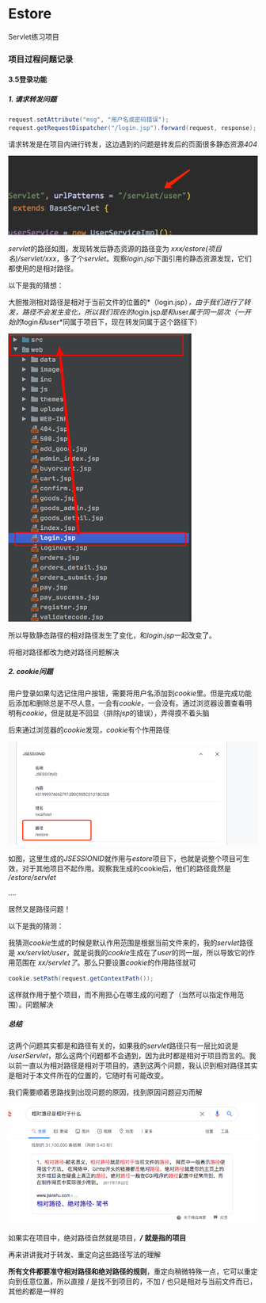 # Estore
Servlet练习项目
### 项目过程问题记录
#### 3.5登录功能
##### *1.* 请求转发问题

```java
request.setAttribute("msg", "用户名或密码错误");
request.getRequestDispatcher("/login.jsp").forward(request, response);    
```

请求转发是在项目内进行转发，这边遇到的问题是转发后的页面很多静态资源*404*

![image-20201126160904816](assets/image-20201126160904816.png)

*servlet*的路径如图，发现转发后静态资源的路径变为 *xxx/estore(项目名)/servlet/xxx*，多了个*servlet*。观察*login.jsp*下面引用的静态资源发现，它们都使用的是相对路径。

以下是我的猜想：

大胆推测相对路径是相对于当前文件的位置的*（login.jsp）*，由于我们进行了转发，路径不会发生变化，所以我们现在的*login.jsp*是和*user*属于同一层次（一开始的*login*和*user*同属于项目下，现在转发同属于这个路径下）

![image-20201126161447486](assets/image-20201126161447486.png)

所以导致静态路径的相对路径发生了变化，和*login.jsp*一起改变了。

将相对路径都改为绝对路径问题解决

##### *2. cookie*问题

用户登录如果勾选记住用户按钮，需要将用户名添加到*cookie*里。但是完成功能后添加和删除总是不尽人意，一会有*cookie*，一会没有。通过浏览器设置查看明明有*cookie*，但是就是不回显（排除*jsp*的错误），弄得摸不着头脑

后来通过浏览器的*cookie*发现，*cookie*有个作用路径

![image-20201126162526998](assets/image-20201126162526998.png)

如图，这里生成的*JSESSIONID*就作用与*estore*项目下，也就是说整个项目可生效，对于其他项目不起作用。观察我生成的cookie后，他们的路径竟然是 */estore/servlet*

….

居然又是路径问题！

以下是我的猜测：

我猜测*cookie*生成的时候是默认作用范围是根据当前文件来的，我的*servlet*路径是 *xx/servlet/user*，就是说我的*cookie*生成在了*user*的同一层，所以导致它的作用范围在 *xx/servlet了*。那么只要设置*cookie*的作用路径就可

```java
cookie.setPath(request.getContextPath());
```

这样就作用于整个项目，而不用担心在哪生成的问题了（当然可以指定作用范围）。问题解决

##### 总结

这两个问题其实都是和路径有关的，如果我的*servlet*路径只有一层比如说是 */userServlet*，那么这两个问题都不会遇到，因为此时都是相对于项目而言的。我以前一直以为相对路径是相对于项目的，遇到这两个问题，我认识到相对路径其实是相对于本文件所在的位置的，它随时有可能改变。

我们需要顺着思路找到出现问题的原因，找到原因问题迎刃而解

![image-20201126163649151](assets/image-20201126163649151.png)

如果实在项目中，绝对路径自然就是项目，***/*** **就是指的项目**

再来讲讲我对于转发、重定向这些路径写法的理解

**所有文件都要准守相对路径和绝对路径的规则**，重定向稍微特殊一点，它可以重定向到任意位置，所以直接 / 是找不到项目的，不加 / 也只是相对与当前文件而已，其他的都是一样的